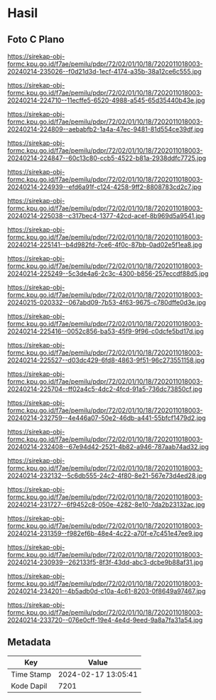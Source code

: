 # Hasil

## Foto C Plano

https://sirekap-obj-formc.kpu.go.id/f7ae/pemilu/pdpr/72/02/01/10/18/7202011018003-20240214-235026--f0d21d3d-1ecf-4174-a35b-38a12ce6c555.jpg

https://sirekap-obj-formc.kpu.go.id/f7ae/pemilu/pdpr/72/02/01/10/18/7202011018003-20240214-224710--11ecffe5-6520-4988-a545-65d35440b43e.jpg

https://sirekap-obj-formc.kpu.go.id/f7ae/pemilu/pdpr/72/02/01/10/18/7202011018003-20240214-224809--aebabfb2-1a4a-47ec-9481-81d554ce39df.jpg

https://sirekap-obj-formc.kpu.go.id/f7ae/pemilu/pdpr/72/02/01/10/18/7202011018003-20240214-224847--60c13c80-ccb5-4522-b81a-2938ddfc7725.jpg

https://sirekap-obj-formc.kpu.go.id/f7ae/pemilu/pdpr/72/02/01/10/18/7202011018003-20240214-224939--efd6a91f-c124-4258-9ff2-8808783cd2c7.jpg

https://sirekap-obj-formc.kpu.go.id/f7ae/pemilu/pdpr/72/02/01/10/18/7202011018003-20240214-225038--c317bec4-1377-42cd-acef-8b969d5a9541.jpg

https://sirekap-obj-formc.kpu.go.id/f7ae/pemilu/pdpr/72/02/01/10/18/7202011018003-20240214-225141--b4d982fd-7ce6-4f0c-87bb-0ad02e5f1ea8.jpg

https://sirekap-obj-formc.kpu.go.id/f7ae/pemilu/pdpr/72/02/01/10/18/7202011018003-20240214-225249--5c3de4a6-2c3c-4300-b856-257eccdf88d5.jpg

https://sirekap-obj-formc.kpu.go.id/f7ae/pemilu/pdpr/72/02/01/10/18/7202011018003-20240215-020332--067abd09-7b53-4f63-9675-c780dffe0d3e.jpg

https://sirekap-obj-formc.kpu.go.id/f7ae/pemilu/pdpr/72/02/01/10/18/7202011018003-20240214-225416--0052c856-ba53-45f9-9f96-c0dcfe5bd17d.jpg

https://sirekap-obj-formc.kpu.go.id/f7ae/pemilu/pdpr/72/02/01/10/18/7202011018003-20240214-225527--d03dc429-6fd8-4863-9f51-96c273551158.jpg

https://sirekap-obj-formc.kpu.go.id/f7ae/pemilu/pdpr/72/02/01/10/18/7202011018003-20240214-225704--ff02a4c5-4dc2-4fcd-91a5-736dc73850cf.jpg

https://sirekap-obj-formc.kpu.go.id/f7ae/pemilu/pdpr/72/02/01/10/18/7202011018003-20240214-232759--4e446a07-50e2-46db-a441-55bfcf1479d2.jpg

https://sirekap-obj-formc.kpu.go.id/f7ae/pemilu/pdpr/72/02/01/10/18/7202011018003-20240214-232408--67e94d42-2521-4b82-a946-787aab74ad32.jpg

https://sirekap-obj-formc.kpu.go.id/f7ae/pemilu/pdpr/72/02/01/10/18/7202011018003-20240214-232132--5c6db555-24c2-4f80-8e21-567e73d4ed28.jpg

https://sirekap-obj-formc.kpu.go.id/f7ae/pemilu/pdpr/72/02/01/10/18/7202011018003-20240214-231727--6f9452c8-050e-4282-8e10-7da2b23132ac.jpg

https://sirekap-obj-formc.kpu.go.id/f7ae/pemilu/pdpr/72/02/01/10/18/7202011018003-20240214-231359--f982ef6b-48e4-4c22-a70f-e7c451e47ee9.jpg

https://sirekap-obj-formc.kpu.go.id/f7ae/pemilu/pdpr/72/02/01/10/18/7202011018003-20240214-230939--262133f5-8f3f-43dd-abc3-dcbe9b88af31.jpg

https://sirekap-obj-formc.kpu.go.id/f7ae/pemilu/pdpr/72/02/01/10/18/7202011018003-20240214-234201--4b5adb0d-c10a-4c61-8203-0f8649a97467.jpg

https://sirekap-obj-formc.kpu.go.id/f7ae/pemilu/pdpr/72/02/01/10/18/7202011018003-20240214-233720--076e0cff-19e4-4e4d-9eed-9a8a7fa31a54.jpg


## Metadata

| Key        | Value               |
| ---------- | ------------------- |
| Time Stamp | 2024-02-17 13:05:41 |
| Kode Dapil | 7201                |



